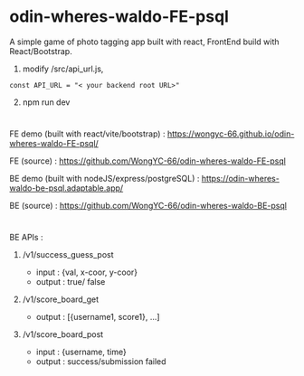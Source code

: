 # odin-wheres-waldo-FE-psql
A simple game of photo tagging app built with react, FrontEnd build with React/Bootstrap.

1. modify /src/api_url.js, 

```const API_URL = "< your backend root URL>"```

2. npm run dev

# 

FE demo (built with react/vite/bootstrap) : https://wongyc-66.github.io/odin-wheres-waldo-FE-psql/

FE (source) :  https://github.com/WongYC-66/odin-wheres-waldo-FE-psql

BE demo (built with nodeJS/express/postgreSQL) : https://odin-wheres-waldo-be-psql.adaptable.app/

BE (source) : https://github.com/WongYC-66/odin-wheres-waldo-BE-psql

#
BE APIs :
1.  /v1/success_guess_post 
    - input : {val, x-coor, y-coor}
    - output : true/ false

2.  /v1/score_board_get
    - output : [{username1, score1}, ...]

3.  /v1/score_board_post
    - input : {username, time}
    - output : success/submission failed
